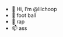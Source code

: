 - 👋 Hi, I’m @lilchoop
- 🌱 foot ball
- 💞️ rap
- 📫 ass

<!---
lilchoop/lilchoop is a ✨ special ✨ repository because its `README.md` (this file) appears on your GitHub profile.
You can click the Preview link to take a look at your changes.
--->
